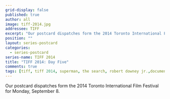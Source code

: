 ```yaml
---
grid-display: false
published: true
author: all
image: tiff-2014.jpg
addressee: TIFF
excerpt: "Our postcard dispatches form the 2014 Toronto International Film Festival for Monday, September 8."
position: ""
layout: series-postcard
categories:
  - series-postcard
series-name: TIFF 2014
title: "TIFF 2014: Day Five"
comments: true
tags: [tiff, tiff 2014, superman, the search, robert downey jr.,documentary, foreign, festival]
---
```

Our postcard dispatches form the 2014 Toronto International Film Festival for Monday, September 8.